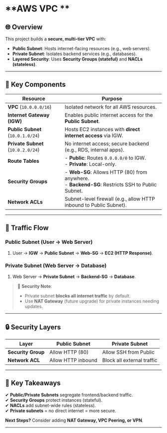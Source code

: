 # **AWS VPC **  

## **🌐 Overview**  
This project builds a **secure, multi-tier VPC** with:  
- **Public Subnet**: Hosts internet-facing resources (e.g., web servers).  
- **Private Subnet**: Isolates backend services (e.g., databases).  
- **Layered Security**: Uses **Security Groups (stateful)** and **NACLs (stateless)**.  

---

## **🔧 Key Components**  
| **Resource**          | **Purpose**                                                                 |
|-----------------------|----------------------------------------------------------------------------|
| **VPC** (`10.0.0.0/16`) | Isolated network for all AWS resources.                                   |
| **Internet Gateway (IGW)** | Enables public internet access for the **Public Subnet**.                 |
| **Public Subnet** (`10.0.1.0/24`) | Hosts EC2 instances with **direct internet access** via IGW.             |
| **Private Subnet** (`10.0.2.0/24`) | No internet access; secure backend (e.g., RDS, internal apps).           |
| **Route Tables**       | - **Public**: Routes `0.0.0.0/0` to IGW. <br> - **Private**: Local-only. |
| **Security Groups**    | - **Web-SG**: Allows HTTP (80) from anywhere. <br> - **Backend-SG**: Restricts SSH to Public Subnet. |
| **Network ACLs**       | Subnet-level firewall (e.g., allow HTTP inbound to Public Subnet).        |

---

## **🚦 Traffic Flow**  
### **Public Subnet (User → Web Server)**  
1. User → **IGW** → **Public Subnet** → **Web-SG** → **EC2 (HTTP Response)**.  

### **Private Subnet (Web Server → Database)**  
1. Web Server → **Private Subnet** → **Backend-SG** → **Database**.  

> 🔐 **Security Note**:  
> - Private subnet **blocks all internet traffic** by default.  
> - Use **NAT Gateway** (future upgrade) for private instances needing updates.  

---

## **🔒 Security Layers**  
| **Layer**              | **Public Subnet**       | **Private Subnet**       |
|------------------------|------------------------|-------------------------|
| **Security Group**     | Allow HTTP (80)        | Allow SSH from Public   |
| **Network ACL**        | Allow HTTP inbound     | Block all external traffic |

---

## **📌 Key Takeaways**  
✔ **Public/Private Subnets** segregate frontend/backend traffic.  
✔ **Security Groups** protect instances (stateful).  
✔ **NACLs** add subnet-wide rules (stateless).  
✔ **Private subnets** = no direct internet = more secure.  

**Next Steps?** Consider adding **NAT Gateway, VPC Peering, or VPN**.  

---  
